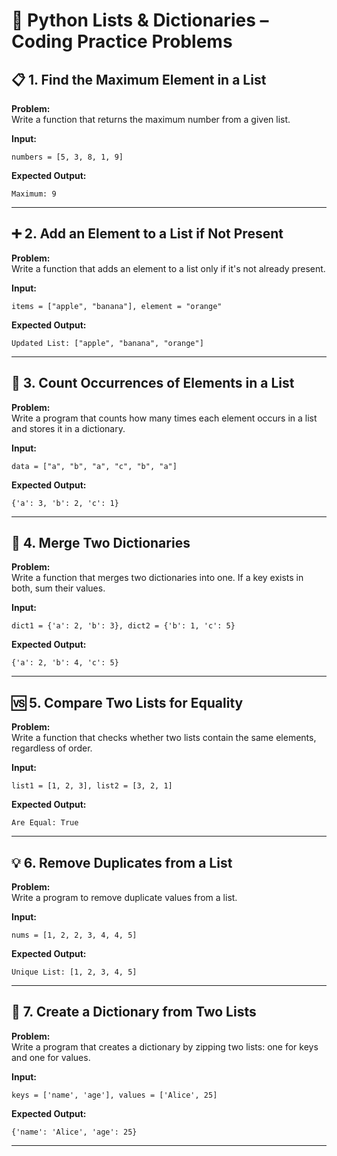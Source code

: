 # 🐍 Python Lists & Dictionaries – Coding Practice Problems

## 📋 1. Find the Maximum Element in a List
**Problem:**  
Write a function that returns the maximum number from a given list.

**Input:**  
```
numbers = [5, 3, 8, 1, 9]
```

**Expected Output:**  
```
Maximum: 9
```

---

## ➕ 2. Add an Element to a List if Not Present
**Problem:**  
Write a function that adds an element to a list only if it's not already present.

**Input:**  
```
items = ["apple", "banana"], element = "orange"
```

**Expected Output:**  
```
Updated List: ["apple", "banana", "orange"]
```

---

## 🔁 3. Count Occurrences of Elements in a List
**Problem:**  
Write a program that counts how many times each element occurs in a list and stores it in a dictionary.

**Input:**  
```
data = ["a", "b", "a", "c", "b", "a"]
```

**Expected Output:**  
```
{'a': 3, 'b': 2, 'c': 1}
```

---

## 🔄 4. Merge Two Dictionaries
**Problem:**  
Write a function that merges two dictionaries into one. If a key exists in both, sum their values.

**Input:**  
```
dict1 = {'a': 2, 'b': 3}, dict2 = {'b': 1, 'c': 5}
```

**Expected Output:**  
```
{'a': 2, 'b': 4, 'c': 5}
```

---

## 🆚 5. Compare Two Lists for Equality
**Problem:**  
Write a function that checks whether two lists contain the same elements, regardless of order.

**Input:**  
```
list1 = [1, 2, 3], list2 = [3, 2, 1]
```

**Expected Output:**  
```
Are Equal: True
```

---

## 💡 6. Remove Duplicates from a List
**Problem:**  
Write a program to remove duplicate values from a list.

**Input:**  
```
nums = [1, 2, 2, 3, 4, 4, 5]
```

**Expected Output:**  
```
Unique List: [1, 2, 3, 4, 5]
```

---

## 🧮 7. Create a Dictionary from Two Lists
**Problem:**  
Write a program that creates a dictionary by zipping two lists: one for keys and one for values.

**Input:**  
```
keys = ['name', 'age'], values = ['Alice', 25]
```

**Expected Output:**  
```
{'name': 'Alice', 'age': 25}
```

---

